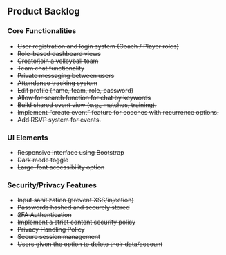 ## Product Backlog

### Core Functionalities

- ~~User registration and login system (Coach / Player roles)~~
- ~~Role-based dashboard views~~
- ~~Create/join a volleyball team~~
- ~~Team chat functionality~~
- ~~Private messaging between users~~
- ~~Attendance tracking system~~
- ~~Edit profile (name, team, role, password)~~
- ~~Allow for search function for chat by keywords~~
- ~~Build shared event view (e.g., matches, training).~~
- ~~Implement “create event” feature for coaches with recurrence options.~~
- ~~Add RSVP system for events.~~

### UI Elements

- ~~Responsive interface using Bootstrap~~
- ~~Dark mode toggle~~
- ~~Large-font accessibility option~~

### Security/Privacy Features

- ~~Input sanitization (prevent XSS/injection)~~
- ~~Passwords hashed and securely stored~~
- ~~2FA Authentication~~
- ~~Implement a strict content security policy~~
- ~~Privacy Handling Policy~~
- ~~Secure session management~~
- ~~Users given the option to delete their data/account~~
